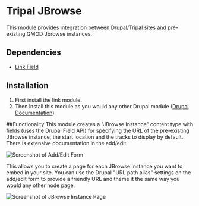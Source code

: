 # Tripal JBrowse
This module provides integration between Drupal/Tripal sites and pre-existing GMOD Jbrowse instances. 

## Dependencies
* [Link Field](https://www.drupal.org/project/link)

## Installation
1. First install the link module.
2. Then install this module as you would any other Drupal module ([Drupal Documentation](https://www.drupal.org/documentation/install/modules-themes/modules-7))

##Functionality
This module creates a "JBrowse Instance" content type with fields (uses the Drupal Field API) for specifying the URL of the pre-existing JBrowse instance, the start location and the tracks to display by default. There is extensive documentation in the add/edit.

![Screenshot of Add/Edit Form](https://github.com/UofS-Pulse-Binfo/tripal_jbrowse/blob/7.x-2.1.x/theme/images/tripal_jbrowse.edit_form.screenshot.png)

This allows you to create a page for each JBrowse Instance you want to embed in your site. You can use the Drupal "URL path alias" settings on the add/edit form to provide a friendly URL and theme it the same way you would any other node page.

![Screenshot of JBrowse Instance Page](https://github.com/UofS-Pulse-Binfo/tripal_jbrowse/blob/7.x-2.1.x/theme/images/tripal_jbrowse.page.screenshot.png)

